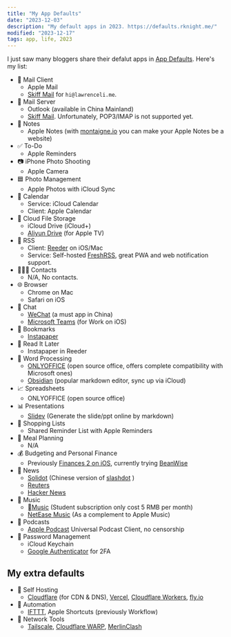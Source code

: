 ```yaml
---
title: "My App Defaults"
date: "2023-12-03"
description: "My default apps in 2023. https://defaults.rknight.me/"
modified: "2023-12-17"
tags: app, life, 2023
---
```


I just saw many bloggers share their defalut apps in [App Defaults](https://defaults.rknight.me/). Here's my list:

- 📨 Mail Client
  - Apple Mail
  - [Skiff Mail](https://go.lawrenceli.me/skiff) for `hi@lawrenceli.me`.
- 📮 Mail Server
  - Outlook (available in China Mainland)
  - [Skiff Mail](https://go.lawrenceli.me/skiff). Unfortunately, POP3/IMAP is not supported yet.
- 📝 Notes
  - Apple Notes (with [montaigne.io](https://montaigne.io) you can make your Apple Notes be a website)
- ✅ To-Do
  - Apple Reminders
- 📷 iPhone Photo Shooting
  - Apple Camera
- 🟦 Photo Management
  - Apple Photos with iCloud Sync
- 📆 Calendar
  - Service: iCloud Calendar
  - Client: Apple Calendar
- 📁 Cloud File Storage
  - iCloud Drive (iCloud+)
  - [Aliyun Drive](https://www.aliyundrive.com/) (for Apple TV)
- 📖 RSS
  - Client: [Reeder](https://reederapp.com/) on iOS/Mac
  - Service: Self-hosted [FreshRSS](https://freshrss.org/index.html), great PWA and web notification support.
- 🙍🏻‍♂️ Contacts
  - N/A, No contacts.
- 🌐 Browser
  - Chrome on Mac
  - Safari on iOS
- 💬 Chat
  - [WeChat](https://www.wechat.com/) (a must app in China)
  - [Microsoft Teams](https://apps.apple.com/ph/app/microsoft-teams/id1113153706) (for Work on iOS)
- 🔖 Bookmarks
  - [Instapaper](https://www.instapaper.com/)
- 📑 Read It Later
  - Instapaper in Reeder
- 📜 Word Processing
  - [ONLYOFFICE](https://www.onlyoffice.com/) (open source office, offers complete compatibility with Microsoft ones)
  - [Obsidian](https://obsidian.md/) (popular markdown editor, sync up via iCloud)
- 📈 Spreadsheets
  - ONLYOFFICE (open source office)
- 📊 Presentations
  - [Slidev](https://sli.dev/) (Generate the slide/ppt online by markdown)
- 🛒 Shopping Lists
  - Shared Reminder List with Apple Reminders
- 🍴 Meal Planning
  - N/A
- 💰 Budgeting and Personal Finance
  - Previously [Finances 2 on iOS](https://hochgatterer.me/finances/ios/), currently trying [BeanWise](https://apps.apple.com/us/app/beanwise/id6446314789?ref=https://lawrenceli.me)
- 📰 News
  - [Solidot](https://solidot.org) (Chinese version of [slashdot](https://slashdot.org) )
  - [Reuters](https://www.reuters.com/)
  - [Hacker News](https://news.ycombinator.com/)
- 🎵 Music
  - [Music](https://music.apple.com/) (Student subscription only cost 5 RMB per month)
  - [NetEase Music](https://music.163.com/) (As a complement to Apple Music)
- 🎤 Podcasts
  - [Apple Podcast](https://www.apple.com/apple-podcasts/) Universal Podcast Client, no censorship
- 🔐 Password Management
  - iCloud Keychain
  - [Google Authenticator](https://apps.apple.com/us/app/google-authenticator/id388497605) for 2FA

## My extra defaults

- 🚀 Self Hosting
  - [Cloudflare](https://lawrenceli.me/blog/cloudflare) (for CDN & DNS), [Vercel](https://vercel.com), [Cloudflare Workers](https://developers.cloudflare.com/workers/), [fly.io](https://fly.io)
- 🤖 Automation
  - [IFTTT](https://ifttt.com), Apple Shortcuts (previously Workflow)
- 🛜 Network Tools
  - [Tailscale](https://tailscale.com/), [Cloudflare WARP](https://1.1.1.1), [MerlinClash](https://mcreadme.gitbook.io/mc/)

